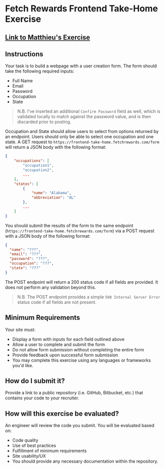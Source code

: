 # Fetch Rewards Frontend Take-Home Exercise

## [Link to Matthieu's Exercise](https://matthieupierce.github.io/fetch-rewards-takehome)

## Instructions

Your task is to build a webpage with a user creation form. The form should take the following required inputs:

- Full Name
- Email
- Password
- Occupation
- State

> N.B. I've inserted an additional `Confirm Password` field as well, which is validated locally to match against the password value, and is then discarded prior to posting.

Occupation and State should allow users to select from options returned by an endpoint. Users should only be able to select one occupation and one state. A GET request to `https://frontend-take-home.fetchrewards.com/form` will return a JSON body with the following format:

```json
{
    "occupations": [
        "occupation1",
        "occupation2",
        ...
    ],
    "states": [
        {
            "name": "Alabama",
            "abbreviation": "AL"
        },
        ...
    ]
}
```

You should submit the results of the form to the same endpoint (`https://frontend-take-home.fetchrewards.com/form`) via a POST request with a JSON body of the following format:

```json
{
  "name": "???",
  "email": "???",
  "password": "???",
  "occupation": "???",
  "state": "???"
}
```

The POST endpoint will return a 200 status code if all fields are provided. It does not perform any validation beyond this.

> N.B. The POST endpoint provides a simple `500 Internal Server Error` status code if all fields are not present.

## Minimum Requirements

Your site must:

- Display a form with inputs for each field outlined above
- Allow a user to complete and submit the form
- Do not allow form submission without completing the entire form
- Provide feedback upon successful form submission
- You may complete this exercise using any languages or frameworks you'd like.

## How do I submit it?

Provide a link to a public repository (i.e. GitHub, Bitbucket, etc.) that contains your code to your recruiter.

## How will this exercise be evaluated?

An engineer will review the code you submit. You will be evaluated based on:

- Code quality
- Use of best practices
- Fulfillment of minimum requirements
- Site usability/UX
- You should provide any necessary documentation within the repository.
